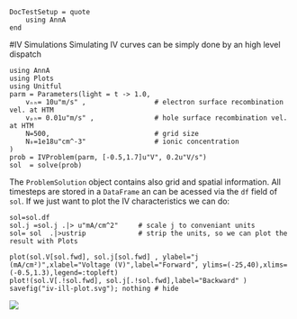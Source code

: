 ```@meta
DocTestSetup = quote
    using AnnA
end
```
#IV Simulations
Simulating IV curves can be simply done by an high level dispatch

```@example iv
using AnnA
using Plots
using Unitful
parm = Parameters(light = t -> 1.0,   
    vₙₕ= 10u"m/s" ,                 # electron surface recombination vel. at HTM
    vₚₕ= 0.01u"m/s" ,               # hole surface recombination vel. at HTM
    N=500,                          # grid size
    N₀=1e18u"cm^-3"                 # ionic concentration
)
prob = IVProblem(parm, [-0.5,1.7]u"V", 0.2u"V/s")
sol  = solve(prob)
```
The `ProblemSolution` object contains also grid and spatial information. All timesteps are stored in a `DataFrame` an can be acessed via the `df` field of `sol`.
If we just want to plot the IV characteristics we can do:   
```@example iv
sol=sol.df
sol.j =sol.j .|> u"mA/cm^2"     # scale j to conveniant units
sol= sol  .|>ustrip             # strip the units, so we can plot the result with Plots

plot(sol.V[sol.fwd], sol.j[sol.fwd] , ylabel="j (mA/cm²)",xlabel="Voltage (V)",label="Forward", ylims=(-25,40),xlims=(-0.5,1.3),legend=:topleft)
plot!(sol.V[.!sol.fwd], sol.j[.!sol.fwd],label="Backward" )
savefig("iv-ill-plot.svg"); nothing # hide
```
![](iv-ill-plot.svg)